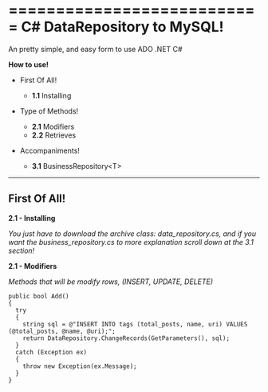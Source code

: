 ===========================
C# DataRepository to MySQL!
===========================

An pretty simple, and easy form to use ADO .NET C#

**How to use!**

  - First Of All!
    - **1.1** Installing

  - Type of Methods!
    - **2.1** Modifiers
    - **2.2** Retrieves
    
  - Accompaniments!
    - **3.1** BusinessRepository&lt;T&gt;

------------  
First Of All!
------------
**2.1 - Installing**

*You just have to download the archive class: data_repository.cs, and if you want the business_repository.cs to more explanation scroll down at the 3.1 section!*



**2.1 - Modifiers**

*Methods that will be modify rows, (INSERT, UPDATE, DELETE)*

```
public bool Add()
{
  try
  {
    string sql = @"INSERT INTO tags (total_posts, name, uri) VALUES (@total_posts, @name, @uri);";
    return DataRepository.ChangeRecords(GetParameters(), sql);
  }
  catch (Exception ex)
  {
    throw new Exception(ex.Message);
  }
}
```
